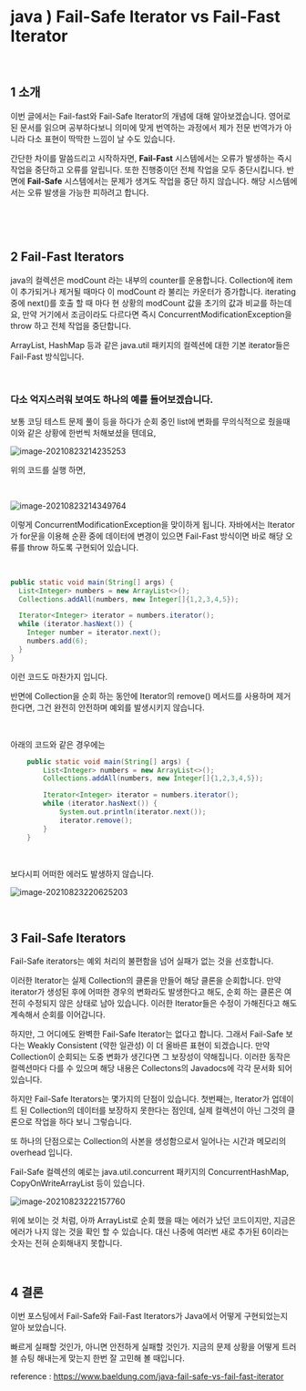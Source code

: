 # java ) Fail-Safe Iterator vs Fail-Fast Iterator

​	

## 1 소개

이번 글에서는 Fail-fast와 Fail-Safe Iterator의 개념에 대해 알아보겠습니다. 영어로 된 문서를 읽으며 공부하다보니 의미에 맞게 번역하는 과정에서 제가 전문 번역가가 아니라 다소 표현이 딱딱한 느낌이 날 수도 있습니다. 	

간단한 차이를 말씀드리고 시작하자면, **Fail-Fast** 시스템에서는 오류가 발생하는 즉시 작업을 중단하고 오류를 알립니다. 또한 진행중이던 전체 작업을 모두 중단시킵니다. 반면에 **Fail-Safe** 시스템에서는 문제가 생겨도 작업을 중단 하지 않습니다. 해당 시스템에서는 오류 발생을 가능한 피하려고 합니다.

​	

​		

## 2 Fail-Fast Iterators

java의 컬렉션은 modCount 라는 내부의 counter를 운용합니다. Collection에 item이 추가되거나 제거될 때마다 이 modCount 라 불리는 카운터가 증가합니다. iterating 중에 next()를 호출 할 때 마다 현 상황의 modCount 값을 초기의 값과 비교를 하는데요, 만약 거기에서 조금이라도 다르다면 즉시 ConcurrentModificationException을 throw 하고 전체 작업을 중단합니다.

ArrayList, HashMap 등과 같은 java.util 패키지의 컬렉션에 대한 기본 iterator들은 Fail-Fast 방식입니다.

​	

### 다소 억지스러워 보여도 하나의 예를 들어보겠습니다.

보통 코딩 테스트 문제 풀이 등을 하다가 순회 중인 list에 변화를 무의식적으로 줬을때 이와 같은 상황에 한번씩 처해보셨을 텐데요,

![image-20210823214235253](https://raw.githubusercontent.com/Shane-Park/markdownBlog/master/backend/java/fail-fast.assets/image-20210823214235253.png)

위의 코드를 실행 하면,

​	

![image-20210823214349764](https://raw.githubusercontent.com/Shane-Park/markdownBlog/master/backend/java/fail-fast.assets/image-20210823214349764.png)



이렇게 ConcurrentModificationException을 맞이하게 됩니다. 자바에서는 Iterator가 for문을 이용해 순환 중에 데이터에 변경이 있으면 Fail-Fast 방식이면 바로 해당 오류를 throw 하도록 구현되어 있습니다.

​	

```java
public static void main(String[] args) {
  List<Integer> numbers = new ArrayList<>();
  Collections.addAll(numbers, new Integer[]{1,2,3,4,5});

  Iterator<Integer> iterator = numbers.iterator();
  while (iterator.hasNext()) {
    Integer number = iterator.next();
    numbers.add(6);
  }
}
```

이런 코드도 마찬가지 입니다.



반면에 Collection을 순회 하는 동안에 Iterator의 remove() 메서드를 사용하며 제거한다면, 그건 완전히 안전하며 예외를 발생시키지 않습니다.

​	

아래의 코드와 같은 경우에는 

```java
    public static void main(String[] args) {
        List<Integer> numbers = new ArrayList<>();
        Collections.addAll(numbers, new Integer[]{1,2,3,4,5});

        Iterator<Integer> iterator = numbers.iterator();
        while (iterator.hasNext()) {
            System.out.println(iterator.next());
            iterator.remove();
        }
    }
```

​	

보다시피 어떠한 에러도 발생하지 않습니다.

![image-20210823220625203](https://raw.githubusercontent.com/Shane-Park/markdownBlog/master/backend/java/fail-fast.assets/image-20210823220625203.png)

​		

## 3 Fail-Safe Iterators

Fail-Safe iterators는 예외 처리의 불편함을 넘어 실패가 없는 것을 선호합니다.

이러한 Iterator는 실제 Collection의 클론을 만들어 해당 클론을 순회합니다. 만약 iterator가 생성된 후에 어떠한 경우의 변화라도 발생한다고 해도, 순회 하는 클론은 여전히 수정되지 않은 상태로 남아 있습니다. 이러한 Iterator들은 수정이 가해진다고 해도 계속해서 순회를 이어갑니다.

하지만, 그 어디에도 완벽한 Fail-Safe Iterator는 없다고 합니다. 그래서 Fail-Safe 보다는 Weakly Consistent (약한 일관성) 이 더 올바른 표현이 되겠습니다. 만약 Collection이 순회되는 도중 변화가 생긴다면 그 보장성이 약해집니다. 이러한 동작은 컬렉션마다 다를 수 있으며 해당 내용은 Collectons의 Javadocs에 각각 문서화 되어 있습니다.

하지만 Fail-Safe Iterators는 몇가지의 단점이 있습니다. 첫번째는, Iterator가 업데이트 된 Collection의 데이터를 보장하지 못한다는 점인데, 실제 컬렉션이 아닌 그것의 클론으로 작업을 하다 보니 그렇습니다.

또 하나의 단점으로는 Collection의 사본을 생성함으로서 일어나는 시간과 메모리의 overhead 입니다.

Fail-Safe 컬렉션의 예로는 java.util.concurrent 패키지의 ConcurrentHashMap, CopyOnWriteArrayList 등이 있습니다.



![image-20210823222157760](https://raw.githubusercontent.com/Shane-Park/markdownBlog/master/backend/java/fail-fast.assets/image-20210823222157760.png)



위에 보이는 것 처럼, 아까 ArrayList로 순회 했을 때는 에러가 났던 코드이지만, 지금은 에러가 나지 않는 것을 확인 할 수 있습니다. 대신 나중에 여러번 새로 추가된 6이라는 숫자는 전혀 순회해내지 못합니다.

​	

## 4 결론

이번 포스팅에서 Fail-Safe와 Fail-Fast Iterators가 Java에서 어떻게 구현되었는지 알아 보았습니다.

빠르게 실패할 것인가, 아니면 안전하게 실패할 것인가. 지금의 문제 상황을 어떻게 트러블 슈팅 해내는게 맞는지 한번 잘 고민해 볼 때입니다.



reference : https://www.baeldung.com/java-fail-safe-vs-fail-fast-iterator